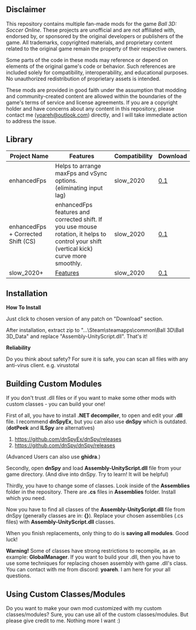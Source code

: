 ## Disclaimer

This repository contains multiple fan-made mods for the game *Ball 3D: Soccer Online*. These projects are unofficial and are not affiliated with, endorsed by, or sponsored by the original developers or publishers of the game. All trademarks, copyrighted materials, and proprietary content related to the original game remain the property of their respective owners.

Some parts of the code in these mods may reference or depend on elements of the original game's code or behavior. Such references are included solely for compatibility, interoperability, and educational purposes. No unauthorized redistribution of proprietary assets is intended.

These mods are provided in good faith under the assumption that modding and community-created content are allowed within the boundaries of the game's terms of service and license agreements. If you are a copyright holder and have concerns about any content in this repository, please contact me (yoareh@outlook.com) directly, and I will take immediate action to address the issue.

## Library

| Project Name       | Features                            | Compatibility  | Download                  |
|-----------------|--------------------------------------|----------------|----------------------------|
| enhancedFps | Helps to arrange maxFps and vSync options. (eliminating input lag) | slow_2020       | [0.1](https://github.com/yoareh/ball3d/raw/main/enhancedFps/0.1/0.1.zip) |
| enhancedFps + Corrected Shift (CS) | enhancedFps features and corrected shift. If you use mouse rotation, it helps to control your shift (vertical kick) curve more smoothly. | slow_2020       | [0.1](https://github.com/yoareh/ball3d/raw/main/enhancedFps/0.1[shiftcorrected]/0.1[shiftcorrected].zip) |
|slow_2020+|[Features](https://github.com/yoareh/ball3d/blob/main/slow2020plus.md)|slow_2020|[0.1](https://github.com/yoareh/ball3d/raw/main/slow2020+/0.1/Assembly-UnityScript.dll)|

## Installation
**How To Install**

Just click to chosen version of any patch on "Download" section.

After installation, extract zip to "...\Steam\steamapps\common\Ball 3D\Ball 3D_Data" and replace "Assembly-UnityScript.dll". That's it!

**Reliability**

Do you think about safety? For sure it is safe, you can scan all files with any anti-virus client. e.g. virustotal

## Building Custom Modules
If you don't trust .dll files or if you want to make some other mods with custom classes - you can build your one!

First of all, you have to install **.NET decompiler**, to open and edit your **.dll** file. I recommend **dnSpyEx**, but you can also use **dnSpy** which is outdated. (**dotPeek** and **ILSpy** are alternatives)

1) https://github.com/dnSpyEx/dnSpy/releases
2) https://github.com/dnSpy/dnSpy/releases

(Advanced Users can also use **ghidra**.)

Secondly, open **dnSpy** and load **Assembly-UnityScript.dll** file from your game directory. (And dive into dnSpy. Try to learn! It will be helpful)

Thirdly, you have to change some of classes. Look inside of the **Assemblies** folder in the repository. There are **.cs** files in **Assemblies** folder. Install which you need.

Now you have to find all classes of the **Assembly-UnityScript.dll** file from dnSpy (generally classes are in: **{}**). Replace your chosen assemblies (.cs files) with **Assembly-UnityScript.dll** classes.

When you finish replacements, only thing to do is **saving all modules**. Good luck!

**Warning!** Some of classes have strong restrictions to recompile, as an example: **GlobalManager**. If you want to build your .dll, then you have to use some techniques for replacing chosen assembly with game .dll's class. You can contact with me from discord: **yoareh**. I am here for your all questions.

## Using Custom Classes/Modules

Do you want to make your own mod customized with my custom classes/modules? Sure, you can use all of the custom classes/modules. But please give credit to me. Nothing more I want :)